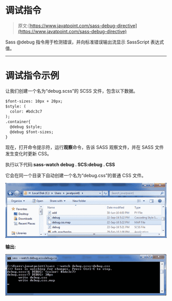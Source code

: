 # 调试指令

> 原文:[https://www.javatpoint.com/sass-debug-directive](https://www.javatpoint.com/sass-debug-directive)

Sass @debug 指令用于检测错误，并向标准错误输出流显示 SassScript 表达式值。

* * *

# 调试指令示例

让我们创建一个名为“debug.scss”的 SCSS 文件，包含以下数据。

```
$font-sizes: 10px + 20px;
$style: (
  color: #bdc3c7
);
.container{
  @debug $style;
  @debug $font-sizes;
} 

```

现在，打开命令提示符，运行**观察**命令，告诉 SASS 观察文件，并在 SASS 文件发生变化时更新 CSS。

执行以下代码:**sass-watch debug . SCS:debug . CSS**

它会在同一个目录下自动创建一个名为“debug.css”的普通 CSS 文件。

![debug-directive1](img/429e19acd9c7c14771523816d331f628.png)

**输出:**

![debug-directive2](img/3f6d9d213371a7aa93f1fb57f570aec8.png)